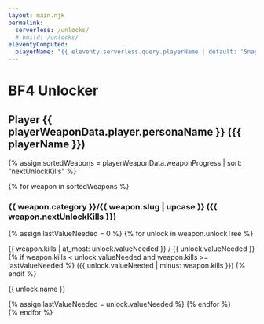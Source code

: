 ```yaml
---
layout: main.njk
permalink:
  serverless: /unlocks/
  # build: /unlocks/
eleventyComputed:
  playerName: "{{ eleventy.serverless.query.playerName | default: 'Snapstromegon' }}"
---
```


# BF4 Unlocker 

## Player {{ playerWeaponData.player.personaName }} ({{ playerName }})

{% assign sortedWeapons = playerWeaponData.weaponProgress | sort: "nextUnlockKills" %}

<div class="weapons">
{% for weapon in sortedWeapons %}

<div class="weapon">

### {{ weapon.category }}/{{ weapon.slug | upcase }} ({{ weapon.nextUnlockKills }})

<div class="weaponUnlocks">
{% assign lastValueNeeded = 0 %}
{% for unlock in weapon.unlockTree %}
<div class="weaponUnlock {% if weapon.kills >= unlock.valueNeeded %}completed{% elsif weapon.kills >= lastValueNeeded %}active{% else %}open{% endif %}" style="
  --weapon-kills: {{ weapon.kills }};
  --unlock-completed: {{ unlock.valueNeeded }};
  --unlock-start: {{ lastValueNeeded }};">
<p class="valueNeeded">{{ weapon.kills | at_most: unlock.valueNeeded }} / {{ unlock.valueNeeded }} {% if weapon.kills < unlock.valueNeeded and weapon.kills >= lastValueNeeded %}
({{ unlock.valueNeeded | minus: weapon.kills }})
{% endif %}</p>
<p class="name">{{ unlock.name }}</p>
</div>
{% assign lastValueNeeded = unlock.valueNeeded %}
{% endfor %}
</div>
</div>
{% endfor %}
</div>
